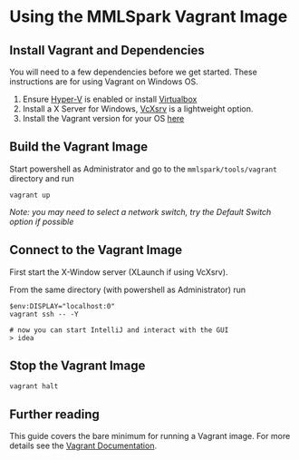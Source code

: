 # Using the MMLSpark Vagrant Image

## Install Vagrant and Dependencies

You will need to a few dependencies before we get started. These instructions are for using Vagrant on Windows OS.

1. Ensure [Hyper-V](https://docs.microsoft.com/en-us/virtualization/hyper-v-on-windows/) is enabled or install [Virtualbox](https://www.virtualbox.org/)
2. Install a X Server for Windows, [VcXsrv](https://sourceforge.net/projects/vcxsrv/) is a lightweight option.
3. Install the Vagrant version for your OS [here](https://www.vagrantup.com/downloads.html)

## Build the Vagrant Image

Start powershell as Administrator and go to the `mmlspark/tools/vagrant` directory and run

```
vagrant up
```

*Note: you may need to select a network switch, try the Default Switch option if possible*

## Connect to the Vagrant Image

First start the X-Window server (XLaunch if using VcXsrv).

From the same directory (with powershell as Administrator) run

```
$env:DISPLAY="localhost:0"
vagrant ssh -- -Y

# now you can start IntelliJ and interact with the GUI
> idea
```


## Stop the Vagrant Image

```
vagrant halt
```

## Further reading

This guide covers the bare minimum for running a Vagrant image. For more details see the [Vagrant Documentation](https://www.vagrantup.com/intro/index.html).
